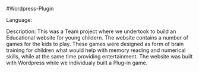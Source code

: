 #Wordpress-Plugin

Language:

Description:
This was a Team project where we undertook to build an Educational website for young childern. The website contains a number of games for the kids to play. These games were designed as form of brain training for children what would help with memory reading and numerical skills, while at the same time providing entertainment. The website was built with Wordpress while we individualy built a Plug-in game.
